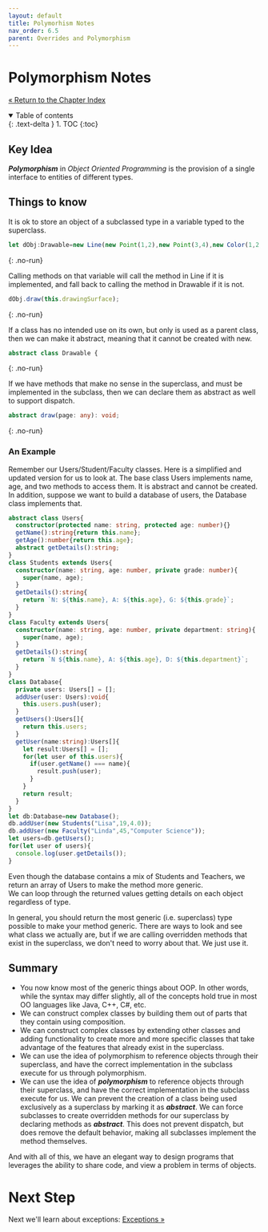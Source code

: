 ```yaml
---
layout: default
title: Polymorhism Notes
nav_order: 6.5
parent: Overrides and Polymorphism
---
```


# Polymorphism Notes
[&laquo; Return to the Chapter Index](index.md)

<details open markdown="block">
  <summary>
    Table of contents
  </summary>
  {: .text-delta }
1. TOC
{:toc}
</details>

## Key Idea
***Polymorphism*** in *Object Oriented Programming* is the provision of a single interface to entities of different types.  

## Things to know
It is ok to store an object of a subclassed type in a variable typed to the superclass.

```typescript
let dObj:Drawable=new Line(new Point(1,2),new Point(3,4),new Color(1,2,3));
```
{: .no-run}

Calling methods on that variable will call the method in Line if it is implemented, and fall back to calling the method in Drawable if it is not.

```typescript
dObj.draw(this.drawingSurface);
```
{: .no-run}

If a class has no intended use on its own, but only is used as a parent class, then we can make it abstract, meaning that it cannot be created with new.

```typescript
abstract class Drawable {
```
{: .no-run}

If we have methods that make no sense in the superclass, and must be implemented in the subclass, then we can declare them as abstract as well to support dispatch.
```typescript
abstract draw(page: any): void;
```
{: .no-run}

### An Example
Remember our Users/Student/Faculty classes.
Here is a simplified and updated version for us to look at.
The base class Users implements name, age, and two methods to access them.
It is abstract and cannot be created.
In addition, suppose we want to build a database of users, the Database class implements that.
```typescript
abstract class Users{
  constructor(protected name: string, protected age: number){}
  getName():string{return this.name};
  getAge():number{return this.age};
  abstract getDetails():string;
}
class Students extends Users{
  constructor(name: string, age: number, private grade: number){
    super(name, age);
  }
  getDetails():string{
    return `N: ${this.name}, A: ${this.age}, G: ${this.grade}`;
  }
}
class Faculty extends Users{
  constructor(name: string, age: number, private department: string){
    super(name, age);
  }
  getDetails():string{
    return `N ${this.name}, A: ${this.age}, D: ${this.department}`;
  }
}
class Database{
  private users: Users[] = [];
  addUser(user: Users):void{
    this.users.push(user);
  }
  getUsers():Users[]{
    return this.users;
  }
  getUser(name:string):Users[]{
    let result:Users[] = [];
    for(let user of this.users){
      if(user.getName() === name){
        result.push(user);
      }
    }
    return result;
  }
}
let db:Database=new Database();
db.addUser(new Students("Lisa",19,4.0));
db.addUser(new Faculty("Linda",45,"Computer Science"));
let users=db.getUsers();
for(let user of users){
  console.log(user.getDetails());
}
```
Even though the database contains a mix of Students and Teachers, we return an array of Users to make the method more generic.  
We can loop through the returned values getting details on each object regardless of type.

In general, you should return the most generic (i.e. superclass) type possible to make your method generic.  There are ways to look and see what class we actually are, but if we are calling overridden methods that exist in the superclass, we don't need to worry about that.  We just use it.

## Summary
* You now know most of the generic things about OOP.  In other words, while the syntax may differ slightly, all of the concepts hold true in most OO languages like Java, C++, C#, etc.
* We can construct complex classes by building them out of parts that they contain using composition.
* We can construct complex classes by extending other classes and adding functionality to create more and more specific classes that take advantage of the features that already exist in the superclass.
* We can use the idea of polymorphism to reference objects through their superclass, and have the correct implementation in the subclass execute for us through polymorphism.
* We can use the idea of ***polymorphism*** to reference objects through their superclass, and have the correct implementation in the subclass execute for us.
We can prevent the creation of a class being used exclusively as a superclass by marking it as ***abstract***.
We can force subclasses to create overridden methods for our superclass by declaring methods as ***abstract***. This does not prevent dispatch, but does remove the default behavior, making all subclasses implement the method themselves.

And with all of this, we have an elegant way to design programs that leverages the ability to share code, and view a problem in terms of objects.

# Next Step

Next we'll learn about exceptions: [Exceptions &raquo;](../7-exceptions/index.md)